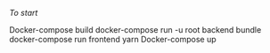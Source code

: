 *To start*

Docker-compose build
docker-compose run -u root backend bundle
docker-compose run frontend yarn
Docker-compose up
